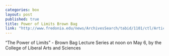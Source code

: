 ```yaml
---
categories: box
layout: post
published: true
title: Power of Limits Brown Bag
link: "http://www.fredonia.edu/news/ArchivesSearch/tabid/1101/ctl/ArticleView/mid/1878/articleId/5385/Brown_Bag_lecture_explores_The_Power_of_Limits_on_May_6.aspx"
---
```


“The Power of Limits” - Brown Bag Lecture Series at noon on May 6, by the College of Liberal Arts and Sciences
